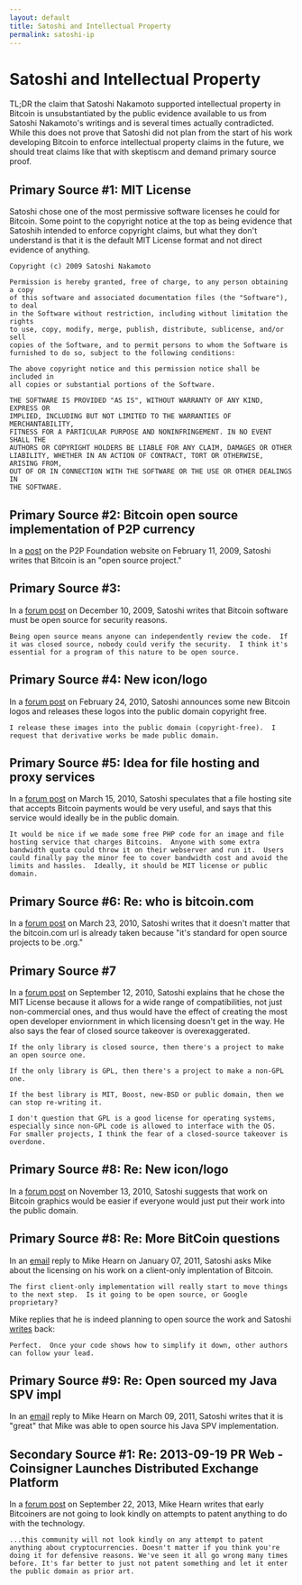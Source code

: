 ```yaml
---
layout: default
title: Satoshi and Intellectual Property
permalink: satoshi-ip
---
```


# Satoshi and Intellectual Property

TL;DR the claim that Satoshi Nakamoto supported intellectual property in Bitcoin is unsubstantiated by the public evidence
available to us from Satoshi Nakamoto's writings and is several times actually contradicted. While this does not prove that Satoshi did not plan from the start of his work developing Bitcoin to enforce intellectual property claims in the future, we should treat claims like that with skeptiscm and demand primary source proof.

## Primary Source #1: MIT License 

Satoshi chose one of the most permissive software licenses he could for Bitcoin. Some point to the copyright notice at the top as being evidence that Satoshih intended to enforce copyright claims, but what they don't understand is that it is the default MIT License format and not direct evidence of anything.

```
Copyright (c) 2009 Satoshi Nakamoto

Permission is hereby granted, free of charge, to any person obtaining a copy
of this software and associated documentation files (the "Software"), to deal
in the Software without restriction, including without limitation the rights
to use, copy, modify, merge, publish, distribute, sublicense, and/or sell
copies of the Software, and to permit persons to whom the Software is
furnished to do so, subject to the following conditions:

The above copyright notice and this permission notice shall be included in
all copies or substantial portions of the Software.

THE SOFTWARE IS PROVIDED "AS IS", WITHOUT WARRANTY OF ANY KIND, EXPRESS OR
IMPLIED, INCLUDING BUT NOT LIMITED TO THE WARRANTIES OF MERCHANTABILITY,
FITNESS FOR A PARTICULAR PURPOSE AND NONINFRINGEMENT. IN NO EVENT SHALL THE
AUTHORS OR COPYRIGHT HOLDERS BE LIABLE FOR ANY CLAIM, DAMAGES OR OTHER
LIABILITY, WHETHER IN AN ACTION OF CONTRACT, TORT OR OTHERWISE, ARISING FROM,
OUT OF OR IN CONNECTION WITH THE SOFTWARE OR THE USE OR OTHER DEALINGS IN
THE SOFTWARE.
```

## Primary Source #2: Bitcoin open source implementation of P2P currency

In a [post](https://wakgill.github.io/bitcoin-archive/docs/forum/p2p-foundation/1/#selection-23.109-23.176) on the P2P Foundation website on February 11, 2009, Satoshi writes that Bitcoin is an "open source project."

## Primary Source #3:

In a [forum post](https://wakgill.github.io/bitcoin-archive/docs/forum/bitcoin-forum/13/#selection-23.1421-23.1619) on December 10, 2009, Satoshi writes that Bitcoin software must be open source for security reasons.

```
Being open source means anyone can independently review the code.  If it was closed source, nobody could verify the security.  I think it's essential for a program of this nature to be open source.
```

## Primary Source #4: New icon/logo

In a [forum post](https://wakgill.github.io/bitcoin-archive/docs/forum/bitcoin-forum/71/#selection-23.527-23.647) on February 24, 2010, Satoshi announces some new Bitcoin logos and releases these logos into the public domain copyright free. 

```
I release these images into the public domain (copyright-free).  I request that derivative works be made public domain.
```

## Primary Source #5: Idea for file hosting and proxy services

In a [forum post](https://wakgill.github.io/bitcoin-archive/docs/forum/bitcoin-forum/87/#selection-23.794-23.1137) on March 15, 2010, Satoshi speculates that a file hosting site that accepts Bitcoin payments would be very useful, and says that this service would ideally be in the public domain.

```
It would be nice if we made some free PHP code for an image and file hosting service that charges Bitcoins.  Anyone with some extra bandwidth quota could throw it on their webserver and run it.  Users could finally pay the minor fee to cover bandwidth cost and avoid the limits and hassles.  Ideally, it should be MIT license or public domain.
```

## Primary Source #6: Re: who is bitcoin.com

In a [forum post](https://wakgill.github.io/bitcoin-archive/docs/forum/bitcoin-forum/90/#selection-23.287-23.337) on March 23, 2010, Satoshi writes that it doesn't matter that the bitcoin.com url is already taken because "it's standard for open source projects to be .org."

## Primary Source #7

In a [forum post](https://bitcointalk.org/index.php?topic=989.0) on September 12, 2010, Satoshi explains that he chose the MIT License because it allows for a wide range of compatibilities, not just non-commercial ones, and thus would have the effect of creating the most open developer enviornment in which licensing doesn't get in the way. He also says the fear of closed source takeover is overexaggerated.

```
If the only library is closed source, then there's a project to make an open source one.

If the only library is GPL, then there's a project to make a non-GPL one.

If the best library is MIT, Boost, new-BSD or public domain, then we can stop re-writing it.

I don't question that GPL is a good license for operating systems, especially since non-GPL code is allowed to interface with the OS.  For smaller projects, I think the fear of a closed-source takeover is overdone.
```
 
## Primary Source #8: Re: New icon/logo

In a [forum post](https://bitcointalk.org/index.php?topic=64.msg21766#msg21766) on November 13, 2010, Satoshi suggests that work on Bitcoin graphics would be easier if everyone would just put their work into the public domain.


## Primary Source #8: Re: More BitCoin questions

In an [email](https://wakgill.github.io/bitcoin-archive/docs/emails/mike-hearn/10/#selection-27.423-2.8) reply to Mike Hearn on January 07, 2011, Satoshi asks Mike about the licensing on his work on a client-only implentation of Bitcoin.

```
The first client-only implementation will really start to move things to the next step.  Is it going to be open source, or Google proprietary?
```

Mike replies that he is indeed planning to open source the work and Satoshi [writes](https://wakgill.github.io/bitcoin-archive/docs/emails/mike-hearn/11/#selection-25.164-25.257) back:

```
Perfect.  Once your code shows how to simplify it down, other authors can follow your lead.  
```

## Primary Source #9: Re: Open sourced my Java SPV impl

In an [email](https://wakgill.github.io/bitcoin-archive/docs/emails/mike-hearn/13/#selection-27.691-27.835) reply to Mike Hearn on March 09, 2011, Satoshi writes that it is "great" that Mike was able to open source his Java SPV implementation. 


## Secondary Source #1: Re: 2013-09-19 PR Web - Coinsigner Launches Distributed Exchange Platform

In a [forum post](https://bitcointalk.org/index.php?topic=297428.msg3209070#msg3209070) on September 22, 2013, Mike Hearn writes that early Bitcoiners are not going to look kindly on attempts to patent anything to do with the technology. 

```
...this community will not look kindly on any attempt to patent anything about cryptocurrencies. Doesn't matter if you think you're doing it for defensive reasons. We've seen it all go wrong many times before. It's far better to just not patent something and let it enter the public domain as prior art.
```


